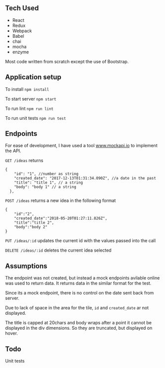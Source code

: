 Tech Used
-
- React
- Redux
- Webpack
- Babel
- chai
- mocha
- enzyme

Most code written from scratch except the use of Bootstrap.

Application setup
-
To install
``npm install``

To start server 
``npm start``

To run lint
``npm run lint``

To run unit tests
``npm run test``

Endpoints
-
For ease of development, I have used a tool www.mockapi.io to implement the API.

`GET /ideas` 
returns
```
{
    "id": "1", //number as string
    "created_date": "2017-12-13T01:31:34.090Z", //a date in the past
    "title": "title 1", // a string
    "body": "body 1" // a string
  },
```

`POST /ideas`
returns a new idea in the following format
```
{
    "id":"2",
    "created_date":"2018-05-20T01:27:11.826Z",
    "title":"title 2",
    "body":"body 2"
}
```

`PUT /ideas/:id`
updates the current id with the values passed into the call

`DELETE /ideas/:id`
deletes the current idea selected

Assumptions
-

The endpoint was not created, but instead a mock endpoints avilable online was used to return data. It returns data in the similar format for the test.

Since its a mock endpoint, there is no control on the date sent back from server.

Due to lack of space in the area for the tile, `id` and `created_date` ar not displayed.

The title is capped at 20chars and body wraps after a point it cannot be displayed in the div dimensions. So they are truncated, but displayed on hover.

Todo
-
Unit tests
